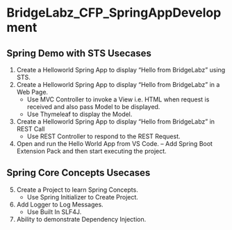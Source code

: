 # BridgeLabz_CFP_SpringAppDevelopment

## Spring Demo with STS Usecases
1. Create a Helloworld Spring App to display “Hello from BridgeLabz” using STS.
2. Create a Helloworld Spring App to display “Hello from BridgeLabz” in a Web Page.
    - Use MVC Controller to invoke a View i.e. HTML when request is received and also pass Model to be displayed.
    - Use Thymeleaf to display the Model.
3. Create a Helloworld Spring App to display “Hello from BridgeLabz” in REST Call
    - Use REST Controller to respond to the REST Request.
4. Open and run the Hello World App from VS Code.
    – Add Spring Boot Extension Pack and then start executing the project.
    
## Spring Core Concepts Usecases
5. Create a Project to learn Spring Concepts.
    - Use Spring Initializer to Create Project.
6. Add Logger to Log Messages.
    - Use Built In SLF4J.
7. Ability to demonstrate Dependency Injection.
